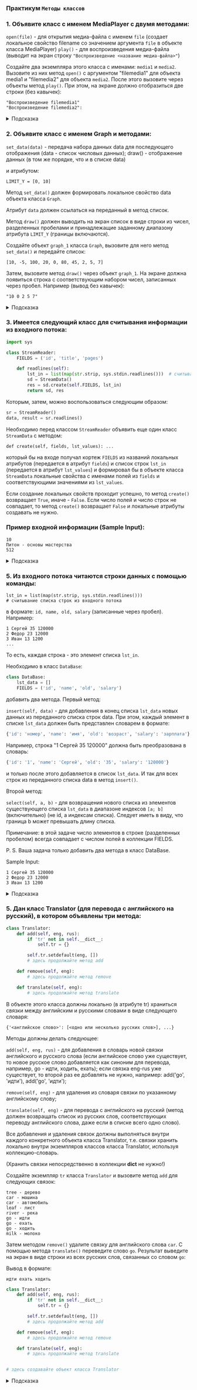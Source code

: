 ### Практикум `Методы классов`

### 1. Объявите класс с именем MediaPlayer с двумя методами:

`open(file)` - для открытия медиа-файла с именем `file` (создает локальное свойство filename со значением аргумента `file` в объекте класса MediaPlayer)
`play()` - для воспроизведения медиа-файла (выводит на экран строку `"Воспроизведение <название медиа-файла>"`)

Создайте два экземпляра этого класса с именами: `media1` и `media2`. Вызовите из них метод `open()` с аргументом "filemedia1" для объекта media1 и "filemedia2" для объекта `media2`. После этого вызовите через объекты метод `play()`. При этом, на экране должно отобразиться две строки (без кавычек):

```
"Воспроизведение filemedia1"
"Воспроизведение filemedia2":
```

<details>
<summary>Подсказка</summary>

```python
class MediaPlayer:

    def open(self,file):
        self.filename = file
    
    def play(self):
        print (f"Воспроизведение {self.filename}")


media1 = MediaPlayer()
media2 = MediaPlayer()

media1.open("filemedia1")
media2.open("filemedia2")

media1.play()
media2.play()
```
</details>


### 2.  Объявите класс с именем Graph и методами:

`set_data(data)` - передача набора данных data для последующего отображения (data - список числовых данных);
draw() - отображение данных (в том же порядке, что и в списке data)

и атрибутом:

`LIMIT_Y = [0, 10]`

Метод `set_data()` должен формировать локальное свойство data объекта класса `Graph`. 

Атрибут `data` должен ссылаться на переданный в метод список. 

Метод `draw()` должен выводить на экран список в виде строки из чисел, разделенных пробелами и принадлежащие заданному диапазону атрибута `LIMIT_Y` (границы включаются).

Создайте объект `graph_1` класса `Graph`, вызовите для него метод `set_data()` и передайте список:

```
[10, -5, 100, 20, 0, 80, 45, 2, 5, 7]
```
Затем, вызовите метод `draw()` через объект `graph_1`. На экране должна появиться строка с соответствующим набором чисел, записанных через пробел. Например (вывод без кавычек):

```
"10 0 2 5 7"
```


<details>
<summary>Подсказка</summary>

```python
class Graph:
    LIMIT_Y = [0, 10]

    def set_data(self, data):
        self.data = data

        pass

    def draw(self):
        for i in self.data:
            if self.LIMIT_Y[0] <= i <= self.LIMIT_Y[1]:
                print (i, end=' ')


graph_1 = Graph()
graph_1. set_data([10, -5, 100, 20, 0, 80, 45, 2, 5, 7])
graph_1.draw()
```
</details>


### 3. Имеется следующий класс для считывания информации из входного потока:
```python
import sys

class StreamReader:
    FIELDS = ('id', 'title', 'pages')

    def readlines(self):
        lst_in = list(map(str.strip, sys.stdin.readlines()))  # считывание списка строк из входного потока
        sd = StreamData()
        res = sd.create(self.FIELDS, lst_in)
        return sd, res
```

Которым, затем, можно воспользоваться следующим образом:

```python
sr = StreamReader()
data, result = sr.readlines()
```
Необходимо перед классом `StreamReader` объявить еще один класс `StreamData` с методом:

`def create(self, fields, lst_values): ...`

который бы на входе получал кортеж `FIELDS` из названий локальных атрибутов (передается в атрибут `fields`) и список строк `lst_in` (передается в атрибут `lst_values`) и формировал бы в объекте класса `StreamData` локальные свойства с именами полей из `fields` и соответствующими значениями из `lst_values`.

Если создание локальных свойств проходит успешно, то метод `create()` возвращает `True`, иначе - `False`. Если число полей и число строк не совпадает, то метод `create()` возвращает `False` и локальные атрибуты создавать не нужно.


### Пример входной информации (Sample Input):
```
10
Питон - основы мастерства
512
```

<details>
<summary>Подсказка</summary>

```python
import sys

# здесь объявляется класс StreamData
class StreamData:

    def create(self, fields, lst_values):
        if len(fields) == len(lst_values):
            for i,key in enumerate(fields):
                setattr(self, key, lst_values[i])
            return True
        return False

class StreamReader:
    FIELDS = ('id', 'title', 'pages')

    def readlines(self):
        lst_in = list(map(str.strip, sys.stdin.readlines()))  # считывание списка строк из входного потока
        sd = StreamData()
        res = sd.create(self.FIELDS, lst_in)
        return sd, res


sr = StreamReader()
data, result = sr.readlines()
```
</details>

### 5. Из входного потока читаются строки данных с помощью команды:
```
lst_in = list(map(str.strip, sys.stdin.readlines()))  
# считывание списка строк из входного потока 
```
в формате: `id, name, old, salary` (записанные через пробел). 
Например:
```
1 Сергей 35 120000
2 Федор 23 12000
3 Иван 13 1200
...
```

То есть, каждая строка - это элемент списка `lst_in`.

Необходимо в класс `DataBase`:

```python
class DataBase:
    lst_data = []
    FIELDS = ('id', 'name', 'old', 'salary')
```


добавить два метода. Первый метод:

`insert(self, data)` - для добавления в конец списка `lst_data` новых данных из переданного списка строк data. При этом, каждый элемент в списке `lst_data` должен быть представлен словарем в формате:

```python
{'id': 'номер', 'name': 'имя', 'old': 'возраст', 'salary': 'зарплата'}
```

Например, строка "1 Сергей 35 120000" должна быть преобразована в словарь:

```python
{'id': '1', 'name': 'Сергей', 'old': '35', 'salary': '120000'}
```

и только после этого добавляется в список `lst_data`. И так для всех строк из переданного списка data в метод `insert()`.

Второй метод:

`select(self, a, b)` - для возвращения нового списка из элементов существующего списка `lst_data` в диапазоне индексов `[a; b]` (включительно) (не id, а индексам списка). Следует иметь в виду, что граница b может превышать длину списка.

Примечание: в этой задаче число элементов в строке (разделенных пробелом) всегда совпадает с числом полей в коллекции FIELDS.

P. S. Ваша задача только добавить два метода в класс DataBase.

Sample Input:
```
1 Сергей 35 120000
2 Федор 23 12000
3 Иван 13 1200
```

<details>
<summary>Подсказка</summary>

```python
class Notes:
    uid = 1005435
    title = "Шутка"
    author = "И.С. Бах"
    pages = 2
   
print (getattr(Notes, "author"))
```
</details>


### 5. Дан класс Translator (для перевода с английского на русский), в котором объявлены три метода:

```python
class Translator:
    def add(self, eng, rus):
        if 'tr' not in self.__dict__:
            self.tr = {}

        self.tr.setdefault(eng, [])
        # здесь продолжайте метод add

    def remove(self, eng):
        # здесь продолжайте метод remove

    def translate(self, eng):
        # здесь продолжайте метод translate
```
В объекте этого класса должны локально (в атрибуте tr) храниться связки между английским и русскими словами в виде следующего словаря:
```
{'<английское слово>': [<одно или несколько русских слов>], ...}
```
Методы должны делать следующее:

`add(self, eng, rus)` - для добавления в словарь новой связки английского и русского слова (если английское слово уже существует, то новое русское слово добавляется как синоним для перевода, например, go - идти, ходить, ехать); если связка eng-rus уже существует, то второй раз ее добавлять не нужно, например:  add('go', 'идти'), add('go', 'идти');

`remove(self, eng)` - для удаления из словаря связки по указанному английскому слову;

`translate(self, eng)` - для перевода с английского на русский (метод должен возвращать список из русских слов, соответствующих переводу английского слова, даже если в списке всего одно слово).

Все добавления и удаления связок должны выполняться внутри каждого конкретного объекта класса Translator, т.е. связки хранить локально внутри экземпляров классов класса Translator, используя коллекцию-словарь. 

(Хранить связки непосредственно в коллекции __dict__ не нужно!)

Создайте экземпляр `tr` класса `Translator` и вызовите метод `add` для следующих связок:

```
tree - дерево
car - машина
car - автомобиль
leaf - лист
river - река
go - идти
go - ехать
go - ходить
milk - молоко
```

Затем методом `remove()` удалите связку для английского слова `car`. С помощью метода `translate()` переведите слово `go`. Результат выведите на экран в виде строки из всех русских слов, связанных со словом `go`:


Вывод в формате: 
```
идти ехать ходить
```

```python
class Translator:
    def add(self, eng, rus):
        if 'tr' not in self.__dict__:
            self.tr = {}

        self.tr.setdefault(eng, [])
        # здесь продолжайте метод add

    def remove(self, eng):
        # здесь продолжайте метод remove

    def translate(self, eng):
        # здесь продолжайте метод translate


# здесь создавайте объект класса Translator

```


<details>
<summary>Подсказка</summary>

```python
class Translator:
    WORDS = dict()
    
    def add(self, eng, rus):
        self.WORDS.setdefault(eng, []).append(rus)
    
    def remove(self, eng):
        del self.WORDS[eng]
    
    def translate(self, eng):
        return self.WORDS[eng]


eng_words = ("tree", "car", "car", "leaf", "river", "go", "go","go", "milk")
rus_words = ("дерево", "машина", "автомобиль", "лист", "река", "идти", "ехать", "ходить", "молоко")

tr = Translator()
for eng, rus in zip(eng_words, rus_words):
    tr.add(eng, rus)

tr.remove("car")
print(*tr.translate("go"))
```
</details>


